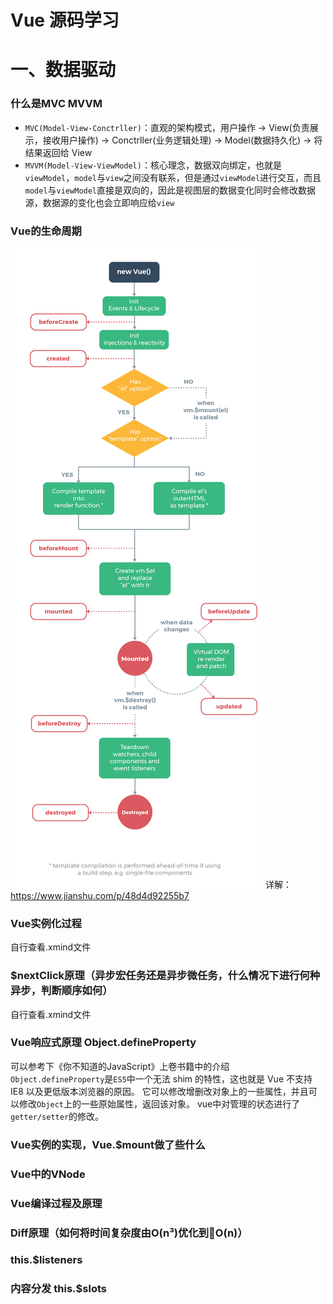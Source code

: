 # Vue 源码学习

# 一、数据驱动

### 什么是MVC MVVM
  - `MVC(Model-View-Conctrller)`：直观的架构模式，用户操作 -> View(负责展示，接收用户操作) -> Conctrller(业务逻辑处理) -> Model(数据持久化) -> 将结果返回给 View
  - `MVVM(Model-View-ViewModel)`：核心理念，数据双向绑定，也就是`viewModel`，`model`与`view`之间没有联系，但是通过`viewModel`进行交互，而且`model`与`viewModel`直接是双向的，因此是视图层的数据变化同时会修改数据源，数据源的变化也会立即响应给`view`

### Vue的生命周期
![vue生命周期](static/images/lifecycle.png)
详解：https://www.jianshu.com/p/48d4d92255b7

### Vue实例化过程
自行查看.xmind文件

### $nextClick原理（异步宏任务还是异步微任务，什么情况下进行何种异步，判断顺序如何）
自行查看.xmind文件

### Vue响应式原理 Object.defineProperty
可以参考下《你不知道的JavaScript》上卷书籍中的介绍
`Object.defineProperty`是`ES5`中一个无法 shim 的特性，这也就是 Vue 不支持 IE8 以及更低版本浏览器的原因。
它可以修改增删改对象上的一些属性，并且可以修改`Object`上的一些原始属性，返回该对象。
vue中对管理的状态进行了`getter/setter`的修改。





### Vue实例的实现，Vue.$mount做了些什么

 
### Vue中的VNode

### Vue编译过程及原理

### Diff原理（如何将时间复杂度由O(n³)优化到O(n)）

### this.$listeners
### <component :is="" />
### 内容分发 <slot />  this.$slots